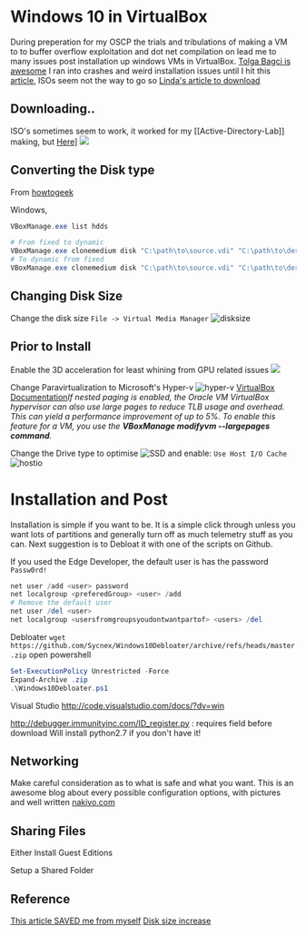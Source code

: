# Windows 10 in VirtualBox

During preperation for my OSCP the trials and tribulations of making a VM to to buffer overflow exploitation and dot net compilation on lead me to many issues post installation up windows VMs in VirtualBox. [Tolga Bagci is awesome](https://github.com/TolgaBagci) I ran into crashes and weird installation issues until I hit this [article](https://www.sysnettechsolutions.com/en/install-windows-10-in-oracle-vm-virtualbox/), ISOs seem not the way to go so [Linda's article to download](https://www.partitionwizard.com/partitionmanager/win10-iso-for-virtualbox-vmware.html)

## Downloading..

ISO's sometimes seem to work, it worked for my [[Active-Directory-Lab]] making, but [Here](https://developer.microsoft.com/en-us/microsoft-edge/tools/vms/)]
![](windows-vm-download.png)

## Converting the Disk type
From [howtogeek](https://www.howtogeek.com/312456/how-to-convert-between-fixed-and-dynamic-disks-in-virtualbox/)

Windows,
```powershell
VBoxManage.exe list hdds

# From fixed to dynamic
VBoxManage.exe clonemedium disk "C:\path\to\source.vdi" "C:\path\to\destination.vdi" –variant Standard
# To dynamic from fixed
VBoxManage.exe clonemedium disk "C:\path\to\source.vdi" "C:\path\to\destination.vdi" –variant Fixed
```

## Changing Disk Size
Change the disk size `File -> Virtual Media Manager`
![disksize](windows-vm-change-disk-size.png)

## Prior to Install

Enable the 3D acceleration for least whining from GPU related issues
![](windows-vm-3d-display.png)


Change Paravirtualization to Microsoft's Hyper-v
![hyper-v](windows-vm-paravirtualization-interface-hyper-v.png)
[VirtualBox Documentation](https://docs.oracle.com/en/virtualization/virtualbox/6.0/admin/nestedpaging.html)*If nested paging is enabled, the Oracle VM VirtualBox hypervisor can also use large pages to reduce TLB usage and overhead. This can yield a performance improvement of up to 5%. To enable this feature for a VM, you use the **VBoxManage modifyvm --largepages command**.*

Change the Drive type to optimise 
![SSD](windows-vm-ssd-select.png)
and enable: `Use Host I/O Cache`
![hostio](windows-vm-host-io.png)


# Installation and Post
Installation is simple if you want to be. It is a simple click through unless you want lots of partitions and generally turn off as much telemetry stuff as you can. Next suggestion is to Debloat it with one of the scripts on Github.

If you used the Edge Developer, the default user is has the password `Passw0rd!`

```powershell
net user /add <user> password
net localgroup <preferedGroup> <user> /add
# Remove the default user
net user /del <user>
net localgroup <usersfromgroupsyoudontwantpartof> <users> /del
```

Debloater `wget https://github.com/Sycnex/Windows10Debloater/archive/refs/heads/master.zip`
open powershell
```powershell
Set-ExecutionPolicy Unrestricted -Force
Expand-Archive .zip
.\Windows10Debloater.ps1
```

Visual Studio http://code.visualstudio.com/docs/?dv=win

http://debugger.immunityinc.com/ID_register.py : requires field before download
Will install python2.7 if you don't have it!

## Networking

Make careful consideration as to what is safe and what you want. This is an awesome blog about every possible configuration options, with pictures and well written [nakivo.com](https://www.nakivo.com/blog/virtualbox-network-setting-guide/)


## Sharing Files

Either Install Guest Editions

Setup a Shared Folder

## Reference

[This article SAVED me from myself](https://www.sysnettechsolutions.com/en/install-windows-10-in-oracle-vm-virtualbox/)
[Disk size increase](https://recoverit.wondershare.com/computer-problems/increase-virtualbox-disk-size.html)